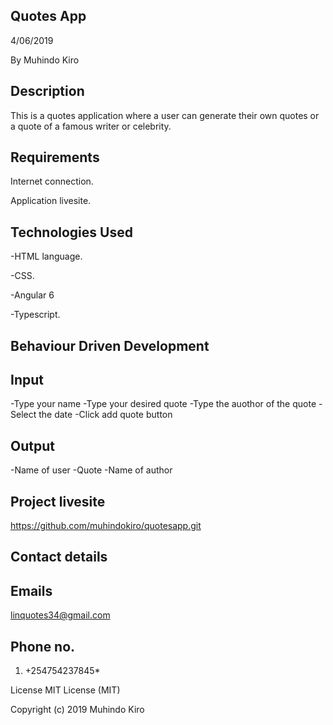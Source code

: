 Quotes App
-------------------

4/06/2019

By Muhindo Kiro

Description
------------
This is a quotes application where a user can generate their own quotes or a quote of a famous writer or celebrity. 

Requirements
-------------

Internet connection.

Application livesite.


Technologies Used
------------------

-HTML language.

-CSS.

-Angular 6

-Typescript.

Behaviour Driven Development
----------------------------
Input
-------
-Type your name
-Type your desired quote
-Type the auothor of the quote
-Select the date
-Click add quote button

Output
-------
-Name of user
-Quote
-Name of author


Project livesite
------------------
https://github.com/muhindokiro/quotesapp.git


Contact details
----------------

Emails
--------
linquotes34@gmail.com

Phone no.
---------

1. +254754237845*




License MIT License (MIT)



Copyright (c) 2019 Muhindo Kiro
